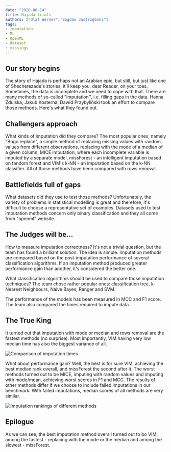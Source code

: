 ```yaml
---
date: "2020-06-14"
title: Hajada trials
authors: ["Olaf Werner","Bogdan Jastrzębski"]
tags:
- imputation
- ML
- OpenML
- dataset
- missings
---
```


## Our story begins
The story of Hajada is perhaps not an Arabian epic, but still, but just like one of Shecherezade's stories, it'll keep you, dear Reader, on your toes. Sometimes, the data is incomplete and we need to cope with that. There are many methods of so-called "imputation'', i.e. filling gaps in the data. Hanna Zdulska, Jakub Kosterna, Dawid Przybyliński took an effort to compare those methods. Here's what they found out.

## Challengers approach
What kinds of imputation did they compare? The most popular ones, namely "Bogo replace", a simple method of replacing missing values with random values from different observations, replacing with the mode of a median of a given column, MICE imputation, where each incomplete variable is imputed by a separate model, missForest - an intelligent imputation based on fandom forest and VIM's k-NN - an imputation based on the k-NN classifier. All of those methods have been compared with rows removal.

## Battlefields full of gaps
What datasets did they use to test those methods? Unfortunately, the variety of problems in statistical modelling is great and therefore, it's difficult to choose a representative set of examples. Datasets used to test imputation methods concern only binary classification and they all come from "openml" website.

## The Judges will be...
How to measure imputation correctness? It's not a trivial question, but the team has found a brilliant solution. The idea is simple. Imputation methods are compared based on the post-imputation performance of several classification algorithms. If an imputation method produced greater performance gain than another, it's considered the better one.

What classification algorithms should be used to compare those imputation techniques? The team chose rather popular ones: classification tree, k-Nearest Neighbours, Naive Bayes, Ranger and SVM.

The performance of the models has been measured in MCC and F1 score. The team also compared the times required to impute data.

## The True King
It turned out that imputation with mode or median and rows removal are the fastest methods (no surprise). Most importantly, VIM having very low median time has also the biggest variance of all.

![Comparison of imputation times](/2020L-WB-Blog/2020-06-14-Hajada-trials/imputationTimesBoxplot.png)

What about performance gain? Well, the best is for sure VIM, achieving the best median rank overall,  and missForest the second after it. The worst methods turned out to be MICE, imputing with random values and imputing with mode/mean, achieving worst scores in F1 and MCC. The results of other methods differ if we choose to include failed imputations in our benchmark. With failed imputations, median scores of all methods are very similar.

![Imputation rankings of different methods](/2020L-WB-Blog/2020-06-14-Hajada-trials/rankingAll.png)

##   Epilogue
As we can see, the best imputation method overall turned out to bo VIM, among the fastest - replacing with the mode or the median and among the slowest - missForest. 